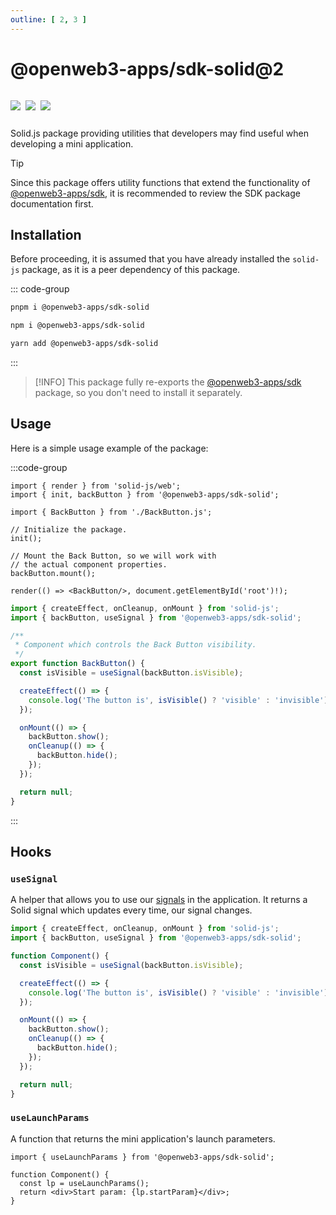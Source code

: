 ```yaml
---
outline: [ 2, 3 ]
---
```


# @openweb3-apps/sdk-solid@2

<p style="display: inline-flex; gap: 8px">
  <a href="https://npmjs.com/package/@openweb3-apps/sdk-solid">
    <img src="https://img.shields.io/npm/v/@openweb3-apps/sdk-solid?logo=npm"/>
  </a>
  <img src="https://img.shields.io/bundlephobia/minzip/@openweb3-apps/sdk-solid"/>
  <a href="https://github.com/openweb3-io/miniapps/tree/master/packages/sdk-solid">
    <img src="https://img.shields.io/badge/source-black?logo=github"/>
  </a>
</p>

Solid.js package providing utilities that developers may find useful when developing a mini
application.

> [!TIP]
> Since this package offers utility functions that extend the functionality
> of [@openweb3-apps/sdk](../openweb3-apps-sdk/2-x.md), it is recommended to review the SDK package
> documentation first.

## Installation

Before proceeding, it is assumed that you have already installed the `solid-js` package, as it is a
peer dependency of this package.

::: code-group

```bash [pnpm]
pnpm i @openweb3-apps/sdk-solid
```

```bash [npm]
npm i @openweb3-apps/sdk-solid
```

```bash [yarn]
yarn add @openweb3-apps/sdk-solid
```

:::

> [!INFO]
> This package fully re-exports the [@openweb3-apps/sdk](../openweb3-apps-sdk/2-x) package, so
> you don't need to install it separately.

## Usage

Here is a simple usage example of the package:

:::code-group

```tsx [index.tsx]
import { render } from 'solid-js/web';
import { init, backButton } from '@openweb3-apps/sdk-solid';

import { BackButton } from './BackButton.js';

// Initialize the package.
init();

// Mount the Back Button, so we will work with 
// the actual component properties.
backButton.mount();

render(() => <BackButton/>, document.getElementById('root')!);
```

```ts [BackButton.ts]
import { createEffect, onCleanup, onMount } from 'solid-js';
import { backButton, useSignal } from '@openweb3-apps/sdk-solid';

/**
 * Component which controls the Back Button visibility.
 */
export function BackButton() {
  const isVisible = useSignal(backButton.isVisible);

  createEffect(() => {
    console.log('The button is', isVisible() ? 'visible' : 'invisible');
  });

  onMount(() => {
    backButton.show();
    onCleanup(() => {
      backButton.hide();
    });
  });

  return null;
}
```

:::

## Hooks

### `useSignal`

A helper that allows you to use our [signals](../openweb3-apps-signals.md) in the application. It
returns a Solid signal which updates every time, our signal changes.

```ts
import { createEffect, onCleanup, onMount } from 'solid-js';
import { backButton, useSignal } from '@openweb3-apps/sdk-solid';

function Component() {
  const isVisible = useSignal(backButton.isVisible);

  createEffect(() => {
    console.log('The button is', isVisible() ? 'visible' : 'invisible');
  });

  onMount(() => {
    backButton.show();
    onCleanup(() => {
      backButton.hide();
    });
  });

  return null;
}
```

### `useLaunchParams`

A function that returns the mini application's launch parameters.

```tsx
import { useLaunchParams } from '@openweb3-apps/sdk-solid';

function Component() {
  const lp = useLaunchParams();
  return <div>Start param: {lp.startParam}</div>;
}
```
